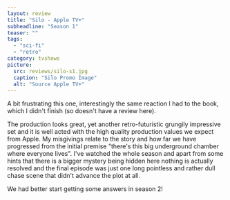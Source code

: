 ```yaml
---
layout: review
title: "Silo - Apple TV+"
subheadline: "Season 1"
teaser: ""
tags:
  - "sci-fi"
  - "retro"
category: tvshows
picture:
  src: reviews/silo-s1.jpg
  caption: "Silo Promo Image"
  alt: "Source Apple TV+"
---
```


A bit frustrating this one, interestingly the same reaction I had to the book, which I didn't finish
(so doesn't have a review here).

The production looks great, yet another retro-futuristic grungily impressive set and it is well
acted with the high quality production values we expect from Apple. My misgivings relate to the
story and how far we have progressed from the initial premise "there's this big underground
chamber where everyone lives". I've watched the whole season and apart from some hints that
there is a bigger mystery being hidden here nothing is actually resolved and the final episode
was just one long pointless and rather dull chase scene that didn't advance the plot at all.

We had better start getting some answers in season 2!
